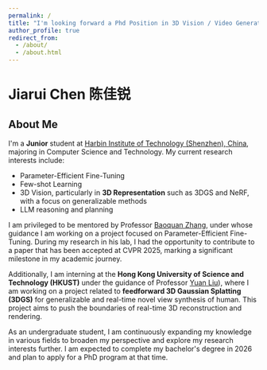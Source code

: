 ```yaml
---
permalink: /
title: "I'm looking forward a Phd Position in 3D Vision / Video Generation/ Enbodied AI / Robotics"
author_profile: true
redirect_from: 
  - /about/
  - /about.html
---
```


# Jiarui Chen 陈佳锐

## About Me

I'm a **Junior** student at [Harbin Institute of Technology (Shenzhen), China](https://www.hitsz.edu.cn/), majoring in Computer Science and Technology. My current research interests include:

- Parameter-Efficient Fine-Tuning
- Few-shot Learning
- 3D Vision, particularly in **3D Representation** such as 3DGS and NeRF, with a focus on generalizable methods
- LLM reasoning and planning

I am privileged to be mentored by Professor [Baoquan Zhang](http://faculty.hitsz.edu.cn/zhangbaoquan), under whose guidance I am working on a project focused on Parameter-Efficient Fine-Tuning. During my research in his lab, I had the opportunity to contribute to a paper that has been accepted at CVPR 2025, marking a significant milestone in my academic journey.

Additionally, I am interning at the **Hong Kong University of Science and Technology (HKUST)** under the guidance of Professor [Yuan Liu](https://liuyuan-pal.github.io/)), where I am working on a project related to **feedforward 3D Gaussian Splatting (3DGS)** for generalizable and real-time novel view synthesis of human. This project aims to push the boundaries of real-time 3D reconstruction and rendering.

As an undergraduate student, I am continuously expanding my knowledge in various fields to broaden my perspective and explore my research interests further. I am expected to complete my bachelor's degree in 2026 and plan to apply for a PhD program at that time.

